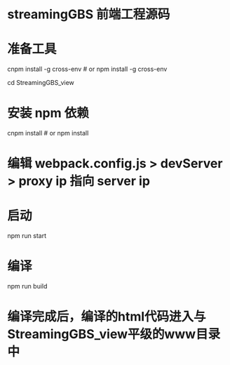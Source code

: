 # streamingGBS 前端工程源码

# 准备工具
cnpm install -g cross-env # or npm install -g cross-env

cd StreamingGBS_view
#  安装 npm 依赖
cnpm install # or npm install

# 编辑 webpack.config.js > devServer > proxy ip 指向 server ip

# 启动
npm run start
# 编译
npm run build
# 编译完成后，编译的html代码进入与StreamingGBS_view平级的www目录中
